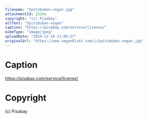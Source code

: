 ```yaml
---
filename: "Spitzbuben-vegan.jpg"
attachmentId: 25266
copyright: "(c) Pixabay"
altText: "Spitzbuben-vegan"
caption: "https://pixabay.com/service/license/"
mimeType: "image/jpeg"
uploadDate: "2019-12-16 21:09:27"
originalUrl: "https://www.veganblatt.com/i/Spitzbuben-vegan.jpg"
---
```


# Caption

https://pixabay.com/service/license/

# Copyright

(c) Pixabay

